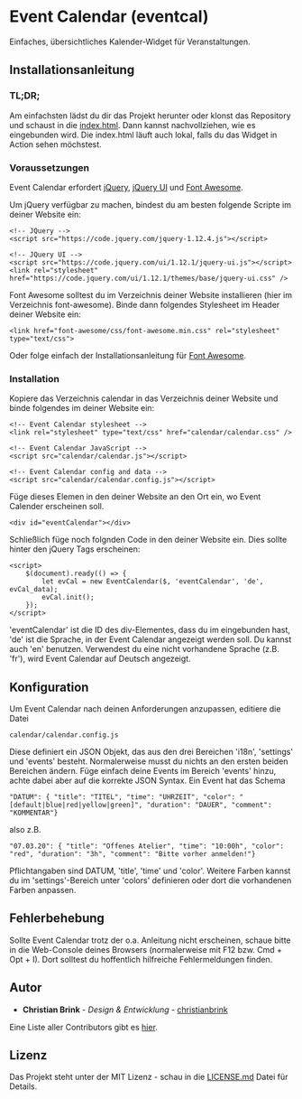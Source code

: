
# Event Calendar (eventcal)

Einfaches, übersichtliches Kalender-Widget für Veranstaltungen. 

## Installationsanleitung

### TL;DR;

Am einfachsten lädst du dir das Projekt herunter oder klonst das Repository und schaust in die [index.html](https://github.com/christianbrink/eventcal/edit/master/index.html). Dann kannst nachvollziehen, wie es eingebunden wird. Die index.html läuft auch lokal, falls du das Widget in Action sehen möchstest.

### Voraussetzungen

Event Calendar erfordert [jQuery](https://jquery.com/), [jQuery UI](https://jqueryui.com/) und [Font Awesome](https://fontawesome.com/). 

Um jQuery verfügbar zu machen, bindest du am besten folgende Scripte im <head> deiner Website ein:

```
<!-- JQuery -->
<script src="https://code.jquery.com/jquery-1.12.4.js"></script>

<!-- JQuery UI -->
<script src="https://code.jquery.com/ui/1.12.1/jquery-ui.js"></script>
<link rel="stylesheet" href="https://code.jquery.com/ui/1.12.1/themes/base/jquery-ui.css" />
```

Font Awesome solltest du im Verzeichnis deiner Website installieren (hier im Verzeichnis font-awesome).
Binde dann folgendes Stylesheet im Header deiner Website ein:

```
<link href="font-awesome/css/font-awesome.min.css" rel="stylesheet" type="text/css">
```

Oder folge einfach der Installationsanleitung für [Font Awesome](https://fontawesome.com/). 
 

### Installation

Kopiere das Verzeichnis calendar in das Verzeichnis deiner Website und binde folgendes im <head> deiner Website ein:
```
<!-- Event Calendar stylesheet -->
<link rel="stylesheet" type="text/css" href="calendar/calendar.css" />

<!-- Event Calendar JavaScript -->
<script src="calendar/calendar.js"></script>

<!-- Event Calendar config and data -->
<script src="calendar/calendar.config.js"></script>
```

Füge dieses Elemen in den <body> deiner Website an den Ort ein, wo Event Calender erscheinen soll.
```
<div id="eventCalendar"></div>
```

Schließlich füge noch folgnden Code in den <head> deiner Website ein. Dies sollte hinter den jQuery Tags erscheinen:
```
<script>
    $(document).ready(() => {
        let evCal = new EventCalendar($, 'eventCalendar', 'de', evCal_data);
        evCal.init();
    });
</script>
```

'eventCalendar' ist die ID des div-Elementes, dass du im <body> eingebunden hast, 'de' ist die Sprache, in der Event Calendar angezeigt werden soll. Du kannst auch 'en' benutzen. Verwendest du eine nicht vorhandene Sprache (z.B. 'fr'), wird Event Calendar auf Deutsch angezeigt.

## Konfiguration

Um Event Calendar nach deinen Anforderungen anzupassen, editiere die Datei 
```
calendar/calendar.config.js
```
Diese definiert ein JSON Objekt, das aus den drei Bereichen 'i18n', 'settings' und 'events' besteht.
Normalerweise musst du nichts an den ersten beiden Bereichen ändern. Füge einfach deine Events im Bereich 'events' hinzu, achte dabei aber auf die korrekte JSON Syntax. 
Ein Event hat das Schema

```
"DATUM": { "title": "TITEL", "time": "UHRZEIT", "color": "[default|blue|red|yellow|green]", "duration": "DAUER", "comment": "KOMMENTAR"}
```
also z.B.
```
"07.03.20": { "title": "Offenes Atelier", "time": "10:00h", "color": "red", "duration": "3h", "comment": "Bitte vorher anmelden!"}
```
Pflichtangaben sind DATUM, 'title', 'time' und 'color'. Weitere Farben kannst du im 'settings'-Bereich unter 'colors' definieren oder dort die vorhandenen Farben anpassen.

## Fehlerbehebung
Sollte Event Calendar trotz der o.a. Anleitung nicht erscheinen, schaue bitte in die Web-Console deines Browsers (normalerweise mit F12 bzw. Cmd + Opt + I). Dort solltest du hoffentlich hilfreiche Fehlermeldungen finden.

## Autor

* **Christian Brink** - *Design & Entwicklung* - [christianbrink](https://github.com/christianbrink)

Eine Liste aller Contributors gibt es [hier](https://github.com/christianbrink/eventcal/contributors).

## Lizenz

Das Projekt steht unter der MIT Lizenz - schau in die [LICENSE.md](LICENSE.md) Datei für Details.
